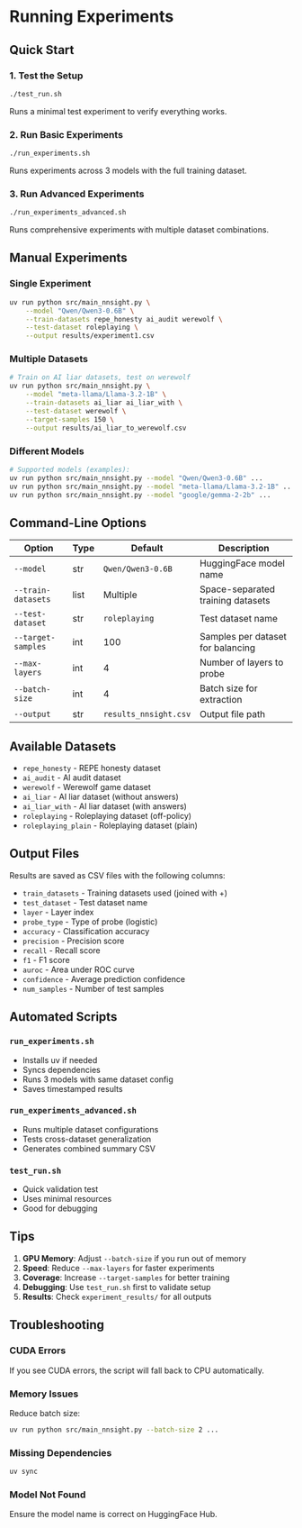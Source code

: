 # Running Experiments

## Quick Start

### 1. Test the Setup
```bash
./test_run.sh
```
Runs a minimal test experiment to verify everything works.

### 2. Run Basic Experiments
```bash
./run_experiments.sh
```
Runs experiments across 3 models with the full training dataset.

### 3. Run Advanced Experiments
```bash
./run_experiments_advanced.sh
```
Runs comprehensive experiments with multiple dataset combinations.

## Manual Experiments

### Single Experiment
```bash
uv run python src/main_nnsight.py \
    --model "Qwen/Qwen3-0.6B" \
    --train-datasets repe_honesty ai_audit werewolf \
    --test-dataset roleplaying \
    --output results/experiment1.csv
```

### Multiple Datasets
```bash
# Train on AI liar datasets, test on werewolf
uv run python src/main_nnsight.py \
    --model "meta-llama/Llama-3.2-1B" \
    --train-datasets ai_liar ai_liar_with \
    --test-dataset werewolf \
    --target-samples 150 \
    --output results/ai_liar_to_werewolf.csv
```

### Different Models
```bash
# Supported models (examples):
uv run python src/main_nnsight.py --model "Qwen/Qwen3-0.6B" ...
uv run python src/main_nnsight.py --model "meta-llama/Llama-3.2-1B" ...
uv run python src/main_nnsight.py --model "google/gemma-2-2b" ...
```

## Command-Line Options

| Option | Type | Default | Description |
|--------|------|---------|-------------|
| `--model` | str | `Qwen/Qwen3-0.6B` | HuggingFace model name |
| `--train-datasets` | list | Multiple | Space-separated training datasets |
| `--test-dataset` | str | `roleplaying` | Test dataset name |
| `--target-samples` | int | 100 | Samples per dataset for balancing |
| `--max-layers` | int | 4 | Number of layers to probe |
| `--batch-size` | int | 4 | Batch size for extraction |
| `--output` | str | `results_nnsight.csv` | Output file path |

## Available Datasets

- `repe_honesty` - REPE honesty dataset
- `ai_audit` - AI audit dataset  
- `werewolf` - Werewolf game dataset
- `ai_liar` - AI liar dataset (without answers)
- `ai_liar_with` - AI liar dataset (with answers)
- `roleplaying` - Roleplaying dataset (off-policy)
- `roleplaying_plain` - Roleplaying dataset (plain)

## Output Files

Results are saved as CSV files with the following columns:
- `train_datasets` - Training datasets used (joined with +)
- `test_dataset` - Test dataset name
- `layer` - Layer index
- `probe_type` - Type of probe (logistic)
- `accuracy` - Classification accuracy
- `precision` - Precision score
- `recall` - Recall score
- `f1` - F1 score
- `auroc` - Area under ROC curve
- `confidence` - Average prediction confidence
- `num_samples` - Number of test samples

## Automated Scripts

### `run_experiments.sh`
- Installs uv if needed
- Syncs dependencies
- Runs 3 models with same dataset config
- Saves timestamped results

### `run_experiments_advanced.sh`
- Runs multiple dataset configurations
- Tests cross-dataset generalization
- Generates combined summary CSV

### `test_run.sh`
- Quick validation test
- Uses minimal resources
- Good for debugging

## Tips

1. **GPU Memory**: Adjust `--batch-size` if you run out of memory
2. **Speed**: Reduce `--max-layers` for faster experiments
3. **Coverage**: Increase `--target-samples` for better training
4. **Debugging**: Use `test_run.sh` first to validate setup
5. **Results**: Check `experiment_results/` for all outputs

## Troubleshooting

### CUDA Errors
If you see CUDA errors, the script will fall back to CPU automatically.

### Memory Issues
Reduce batch size:
```bash
uv run python src/main_nnsight.py --batch-size 2 ...
```

### Missing Dependencies
```bash
uv sync
```

### Model Not Found
Ensure the model name is correct on HuggingFace Hub.
